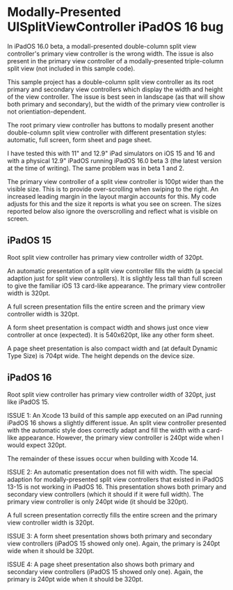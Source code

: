 #  Modally-Presented UISplitViewController iPadOS 16 bug

In iPadOS 16.0 beta, a modall-presented double-column split view controller's primary view controller is the wrong width. The issue is also present in the primary view controller of a modally-presented triple-column split view (not included in this sample code).

This sample project has a double-column split view controller as its root primary and secondary view controllers which display the width and height of the view controller. The issue is best seen in landscape (as that will show both primary and secondary), but the width of the primary view controller is not orientiation-dependent.

The root primary view controller has buttons to modally present another double-column split view controller with different presentation styles: automatic, full screen, form sheet and page sheet.

I have tested this with 11" and 12.9" iPad simulators on iOS 15 and 16 and with a physical 12.9" iPadOS running iPadOS 16.0 beta 3 (the latest version at the time of writing). The same problem was in beta 1 and 2.

The primary view controller of a split view controller is 100pt wider than the visible size. This is to provide over-scrolling when swiping to the right. An increased leading margin in the layout margin accounts for this. My code adjusts for this and the size it reports is what you see on screen. The sizes reported below also ignore the overscrolling and reflect what is visible on screen.


## iPadOS 15
Root split view controller has primary view controller width of 320pt.

An automatic presentation of a split view controller fills the width (a special adaption just for split view controllers). It is slightly less tall than full screen to give the familiar iOS 13 card-like appearance. The primary view controller width is 320pt.

A full screen presentation fills the entire screen and the primary view controller width is 320pt.

A form sheet presentation is compact width and shows just once view controller at once (expected). It is 540x620pt, like any other form sheet.

A page sheet presentation is also compact width and (at default Dynamic Type Size) is 704pt wide. The height depends on the device size.


## iPadOS 16
Root split view controller has primary view controller width of 320pt, just like iPadOS 15.

ISSUE 1: An Xcode 13 build of this sample app executed on an iPad running iPadOS 16 shows a slightly different issue. An split view controller presented with the automatic style does correctly adapt and fill the width with a card-like appearance. However, the primary view controller is 240pt wide when I would expect 320pt.

The remainder of these issues occur when building with Xcode 14.  

ISSUE 2: An automatic presentation does not fill with width. The special adaption for modally-presented split view controllers that existed in iPadOS 13-15 is not working in iPadOS 16. This presentation shows both primary and secondary view controllers (which it should if it were full width). The primary view controller is only 240pt wide (it should be 320pt).

A full screen presentation correctly fills the entire screen and the primary view controller width is 320pt.

ISSUE 3: A form sheet presentation shows both primary and secondary view controllers (iPadOS 15 showed only one). Again, the primary is 240pt wide when it should be 320pt.

ISSUE 4: A page sheet presentation also shows both primary and secondary view controllers (iPadOS 15 showed only one). Again, the primary is 240pt wide when it should be 320pt.
